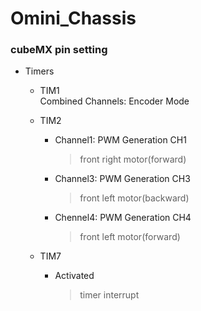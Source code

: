 # Omini_Chassis

### cubeMX pin setting
* Timers
  * TIM1  
    Combined Channels: Encoder Mode
  * TIM2
    * Channel1: PWM Generation CH1
      > front right motor(forward)
    * Channel3: PWM Generation CH3
      > front left motor(backward)
    * Chennel4: PWM Generation CH4
      > front left motor(forward)
      
  * TIM7
    * Activated
      > timer interrupt
